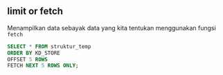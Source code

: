 ## limit or fetch
Menampilkan data sebayak data yang kita tentukan menggunakan fungsi `fetch`
```sql
SELECT * FROM struktur_temp
ORDER BY KD_STORE 
OFFSET 5 ROWS
FETCH NEXT 5 ROWS ONLY;
```

